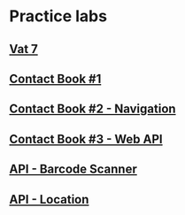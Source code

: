 
# Practice labs

## [Vat 7](/1-vat7/README.md)

## [Contact Book #1](/2-list/README.md)

## [Contact Book #2 - Navigation](/3-master-detail/README.md)

## [Contact Book #3 - Web API](/4-web-api/README.md)

## [API - Barcode Scanner](/5-expo-barcode/README.md)

## [API - Location](/6-expo-geolocation/README.md)

